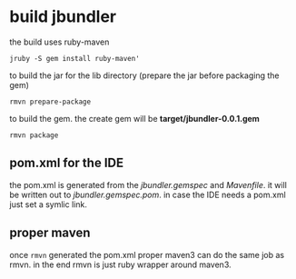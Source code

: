 # build jbundler #

the build uses ruby-maven

```jruby -S gem install ruby-maven'```

to build the jar for the lib directory (prepare the jar before packaging the gem)

```rmvn prepare-package```

to build the gem. the create gem will be **target/jbundler-0.0.1.gem**

```rmvn package```

## pom.xml for the IDE ##

the pom.xml is generated from the *jbundler.gemspec* and *Mavenfile*. it will be written out to *jbundler.gemspec.pom*. in case the IDE needs a pom.xml just set a symlic link.

## proper maven ##

once ```rmvn``` generated the pom.xml proper maven3 can do the same job as rmvn. in the end rmvn is just ruby wrapper around maven3.
